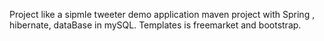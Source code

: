 Project like a sipmle tweeter demo application
maven project with Spring , hibernate, dataBase in mySQL.
Templates is freemarket and bootstrap. 
